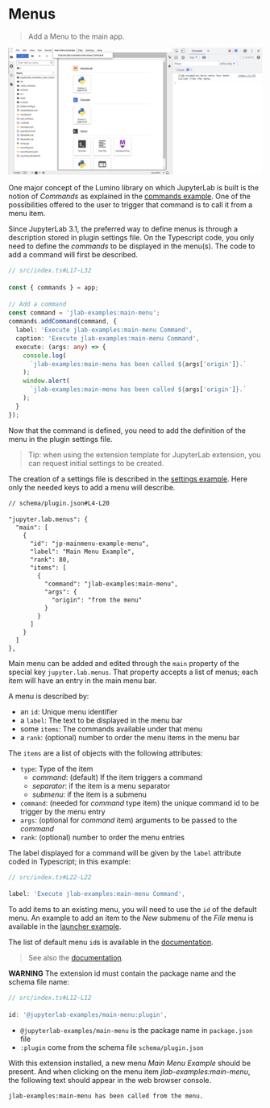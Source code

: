 # Menus

> Add a Menu to the main app.

![New Menu](preview.png)

One major concept of the Lumino library on which JupyterLab is built is
the notion of _Commands_ as explained in the [commands example](../commands/README.md).
One of the possibilities offered to the user to trigger that command is to call it from
a menu item.

Since JupyterLab 3.1, the preferred way to define menus is through a description
stored in plugin settings file. On the Typescript code, you only need
to define the _commands_ to be displayed in the menu(s). The code to add
a command will first be described.

<!-- prettier-ignore-start -->
```ts
// src/index.ts#L17-L32

const { commands } = app;

// Add a command
const command = 'jlab-examples:main-menu';
commands.addCommand(command, {
  label: 'Execute jlab-examples:main-menu Command',
  caption: 'Execute jlab-examples:main-menu Command',
  execute: (args: any) => {
    console.log(
      `jlab-examples:main-menu has been called ${args['origin']}.`
    );
    window.alert(
      `jlab-examples:main-menu has been called ${args['origin']}.`
    );
  }
});
```
<!-- prettier-ignore-end -->

Now that the command is defined, you need to add the definition of the menu
in the plugin settings file.

> Tip: when using the extension template for JupyterLab extension, you can
> request initial settings to be created.

The creation of a settings file is described in the [settings example](../settings/README.md). Here only the needed keys to add a menu will describe.

<!-- prettier-ignore-start -->

```json5
// schema/plugin.json#L4-L20

"jupyter.lab.menus": {
  "main": [
    {
      "id": "jp-mainmenu-example-menu",
      "label": "Main Menu Example",
      "rank": 80,
      "items": [
        {
          "command": "jlab-examples:main-menu",
          "args": {
            "origin": "from the menu"
          }
        }
      ]
    }
  ]
},
```

<!-- prettier-ignore-start -->

Main menu can be added and edited through the `main` property of the special
key `jupyter.lab.menus`. That property accepts a list of menus; each item will
have an entry in the main menu bar.

A menu is described by:

- an `id`: Unique menu identifier
- a `label`: The text to be displayed in the menu bar
- some `items`: The commands available under that menu
- a `rank`: (optional) number to order the menu items in the menu bar

The `items` are a list of objects with the following attributes:

- `type`: Type of the item
  - _command_: (default) If the item triggers a command
  - _separator_: if the item is a menu separator
  - _submenu_: if the item is a submenu
- `command`: (needed for _command_ type item) the unique command id to be trigger by the menu entry
- `args`: (optional for _command_ item) arguments to be passed to the _command_
- `rank`: (optional) number to order the menu entries

The label displayed for a command will be given by the `label` attribute
coded in Typescript; in this example:

<!-- prettier-ignore-start -->
```ts
// src/index.ts#L22-L22

label: 'Execute jlab-examples:main-menu Command',
```
<!-- prettier-ignore-end -->

To add items to an existing menu, you will need to use the `id` of the default menu.
An example to add an item to the _New_ submenu of the _File_ menu is available in the
[launcher example](../launcher/schema/plugin.json).

The list of default menu `id`s is available in the [documentation](https://jupyterlab.readthedocs.io/en/stable/extension/extension_points.html#settings-defined-menu).

> See also the [documentation](https://jupyterlab.readthedocs.io/en/stable/extension/extension_points.html#settings-defined-menu).

**WARNING** The extension id must contain the package name and the schema file name:

<!-- prettier-ignore-start -->
```ts
// src/index.ts#L12-L12

id: '@jupyterlab-examples/main-menu:plugin',
```
<!-- prettier-ignore-end -->

- `@jupyterlab-examples/main-menu` is the package name in `package.json` file
- `:plugin` come from the schema file `schema/plugin.json`

With this extension installed, a new menu _Main Menu Example_ should be present. And when
clicking on the menu item _jlab-examples:main-menu_, the following text should appear
in the web browser console.

```
jlab-examples:main-menu has been called from the menu.
```
